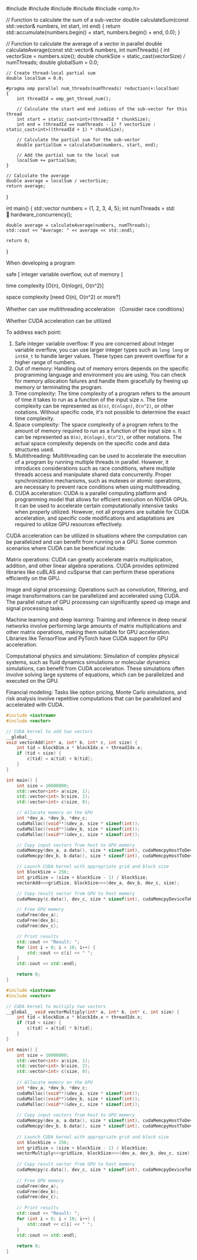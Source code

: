 #include <iostream>
#include <vector>
#include <numeric>
#include <thread>
#include <omp.h>

// Function to calculate the sum of a sub-vector
double calculateSum(const std::vector<int>& numbers, int start, int end) {
    return std::accumulate(numbers.begin() + start, numbers.begin() + end, 0.0);
}

// Function to calculate the average of a vector in parallel
double calculateAverage(const std::vector<int>& numbers, int numThreads) {
    int vectorSize = numbers.size();
    double chunkSize = static_cast<double>(vectorSize) / numThreads;
    double globalSum = 0.0;

    // Create thread-local partial sum
    double localSum = 0.0;
    
    #pragma omp parallel num_threads(numThreads) reduction(+:localSum)
    {
        int threadId = omp_get_thread_num();

        // Calculate the start and end indices of the sub-vector for this thread
        int start = static_cast<int>(threadId * chunkSize);
        int end = (threadId == numThreads - 1) ? vectorSize : static_cast<int>((threadId + 1) * chunkSize);

        // Calculate the partial sum for the sub-vector
        double partialSum = calculateSum(numbers, start, end);

        // Add the partial sum to the local sum
        localSum += partialSum;
    }

    // Calculate the average
    double average = localSum / vectorSize;
    return average;
}

int main() {
    std::vector<int> numbers = {1, 2, 3, 4, 5};
    int numThreads = std::thread::hardware_concurrency();

    double average = calculateAverage(numbers, numThreads);
    std::cout << "Average: " << average << std::endl;

    return 0;
}




When developing a program

safe [ integer variable overflow, out of memory ]

time complexity   [O(n), O(nlogn), O(n^2)]

space complexity [need O(n), O(n^2) or more?]

Whether can use multithreading acceleration （Consider race conditions）

Whether CUDA acceleration can be utilized





To address each point:

1. Safe integer variable overflow: If you are concerned about integer variable overflow, you can use larger integer types such as `long long` or `int64_t` to handle larger values. These types can prevent overflow for a higher range of numbers.
2. Out of memory: Handling out of memory errors depends on the specific programming language and environment you are using. You can check for memory allocation failures and handle them gracefully by freeing up memory or terminating the program.
3. Time complexity: The time complexity of a program refers to the amount of time it takes to run as a function of the input size `n`. The time complexity can be represented as `O(n)`, `O(nlogn)`, `O(n^2)`, or other notations. Without specific code, it's not possible to determine the exact time complexity.
4. Space complexity: The space complexity of a program refers to the amount of memory required to run as a function of the input size `n`. It can be represented as `O(n)`, `O(nlogn)`, `O(n^2)`, or other notations. The actual space complexity depends on the specific code and data structures used.
5. Multithreading: Multithreading can be used to accelerate the execution of a program by running multiple threads in parallel. However, it introduces considerations such as race conditions, where multiple threads access and manipulate shared data concurrently. Proper synchronization mechanisms, such as mutexes or atomic operations, are necessary to prevent race conditions when using multithreading.
6. CUDA acceleration: CUDA is a parallel computing platform and programming model that allows for efficient execution on NVIDIA GPUs. It can be used to accelerate certain computationally intensive tasks when properly utilized. However, not all programs are suitable for CUDA acceleration, and specific code modifications and adaptations are required to utilize GPU resources effectively.

CUDA acceleration can be utilized in situations where the computation can be parallelized and can benefit from running on a GPU. Some common scenarios where CUDA can be beneficial include:

Matrix operations: CUDA can greatly accelerate matrix multiplication, addition, and other linear algebra operations. CUDA provides optimized libraries like cuBLAS and cuSparse that can perform these operations efficiently on the GPU.

Image and signal processing: Operations such as convolution, filtering, and image transformations can be parallelized and accelerated using CUDA. The parallel nature of GPU processing can significantly speed up image and signal processing tasks.

Machine learning and deep learning: Training and inference in deep neural networks involve performing large amounts of matrix multiplications and other matrix operations, making them suitable for GPU acceleration. Libraries like TensorFlow and PyTorch have CUDA support for GPU acceleration.

Computational physics and simulations: Simulation of complex physical systems, such as fluid dynamics simulations or molecular dynamics simulations, can benefit from CUDA acceleration. These simulations often involve solving large systems of equations, which can be parallelized and executed on the GPU.

Financial modeling: Tasks like option pricing, Monte Carlo simulations, and risk analysis involve repetitive computations that can be parallelized and accelerated with CUDA.


```cpp
#include <iostream>
#include <vector>

// CUDA kernel to add two vectors
__global__
void vectorAdd(int* a, int* b, int* c, int size) {
    int tid = blockDim.x * blockIdx.x + threadIdx.x;
    if (tid < size) {
        c[tid] = a[tid] + b[tid];
    }
}

int main() {
    int size = 10000000;
    std::vector<int> a(size, 1);
    std::vector<int> b(size, 2);
    std::vector<int> c(size, 0);

    // Allocate memory on the GPU
    int *dev_a, *dev_b, *dev_c;
    cudaMalloc((void**)&dev_a, size * sizeof(int));
    cudaMalloc((void**)&dev_b, size * sizeof(int));
    cudaMalloc((void**)&dev_c, size * sizeof(int));

    // Copy input vectors from host to GPU memory
    cudaMemcpy(dev_a, a.data(), size * sizeof(int), cudaMemcpyHostToDevice);
    cudaMemcpy(dev_b, b.data(), size * sizeof(int), cudaMemcpyHostToDevice);

    // Launch CUDA kernel with appropriate grid and block size
    int blockSize = 256;
    int gridSize = (size + blockSize - 1) / blockSize;
    vectorAdd<<<gridSize, blockSize>>>(dev_a, dev_b, dev_c, size);

    // Copy result vector from GPU to host memory
    cudaMemcpy(c.data(), dev_c, size * sizeof(int), cudaMemcpyDeviceToHost);

    // Free GPU memory
    cudaFree(dev_a);
    cudaFree(dev_b);
    cudaFree(dev_c);

    // Print results
    std::cout << "Result: ";
    for (int i = 0; i < 10; i++) {
        std::cout << c[i] << " ";
    }
    std::cout << std::endl;

    return 0;
}

```



```cpp
#include <iostream>
#include <vector>

// CUDA kernel to multiply two vectors
__global__ void vectorMultiply(int* a, int* b, int* c, int size) {
    int tid = blockDim.x * blockIdx.x + threadIdx.x;
    if (tid < size) {
        c[tid] = a[tid] * b[tid];
    }
}

int main() {
    int size = 10000000;
    std::vector<int> a(size, 1);
    std::vector<int> b(size, 2);
    std::vector<int> c(size, 0);
    
    // Allocate memory on the GPU
    int *dev_a, *dev_b, *dev_c;
    cudaMalloc((void**)&dev_a, size * sizeof(int));
    cudaMalloc((void**)&dev_b, size * sizeof(int));
    cudaMalloc((void**)&dev_c, size * sizeof(int));
    
    // Copy input vectors from host to GPU memory
    cudaMemcpy(dev_a, a.data(), size * sizeof(int), cudaMemcpyHostToDevice);
    cudaMemcpy(dev_b, b.data(), size * sizeof(int), cudaMemcpyHostToDevice);
    
    // Launch CUDA kernel with appropriate grid and block size
    int blockSize = 256;
    int gridSize = (size + blockSize - 1) / blockSize;
    vectorMultiply<<<gridSize, blockSize>>>(dev_a, dev_b, dev_c, size);
    
    // Copy result vector from GPU to host memory
    cudaMemcpy(c.data(), dev_c, size * sizeof(int), cudaMemcpyDeviceToHost);
    
    // Free GPU memory
    cudaFree(dev_a);
    cudaFree(dev_b);
    cudaFree(dev_c);
    
    // Print results
    std::cout << "Result: ";
    for (int i = 0; i < 10; i++) {
        std::cout << c[i] << " ";
    }
    std::cout << std::endl;
    
    return 0;
}


```